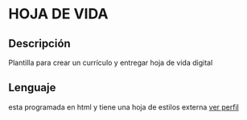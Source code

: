 # HOJA DE VIDA
## Descripción

Plantilla para crear un currículo y entregar hoja de vida digital

## Lenguaje
esta programada en html y tiene una hoja de estilos externa
[ver perfil](https://blaromo.github.io/MiCurriculum/)
